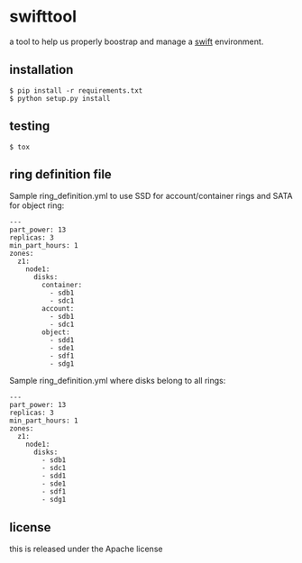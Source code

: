 swifttool
=========
a tool to help us properly boostrap and manage a [swift](https://github.com/openstack/swift) environment.

installation
------------
```
$ pip install -r requirements.txt
$ python setup.py install
```

testing
-------
```
$ tox
```

ring definition file
--------------------

Sample ring_definition.yml to use SSD for account/container rings and SATA for object ring:

```
---
part_power: 13
replicas: 3
min_part_hours: 1
zones:
  z1:
    node1:
      disks:
        container:
          - sdb1
          - sdc1
        account:
          - sdb1
          - sdc1
        object:
          - sdd1
          - sde1
          - sdf1
          - sdg1
```


Sample ring_definition.yml where disks belong to all rings:

```
---
part_power: 13
replicas: 3
min_part_hours: 1
zones:
  z1:
    node1:
      disks:
        - sdb1
        - sdc1
        - sdd1
        - sde1
        - sdf1
        - sdg1
```

license
-------
this is released under the Apache license
